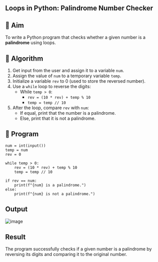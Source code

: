 
## Loops in Python: Palindrome Number Checker

## 🎯 Aim
To write a Python program that checks whether a given number is a **palindrome** using loops.

## 🧠 Algorithm
1. Get input from the user and assign it to a variable `num`.
2. Assign the value of `num` to a temporary variable `temp`.
3. Initialize a variable `rev` to 0 (used to store the reversed number).
4. Use a `while` loop to reverse the digits:
   - While `temp > 0`:
     - `rev = (10 * rev) + temp % 10`
     - `temp = temp // 10`
5. After the loop, compare `rev` with `num`:
   - If equal, print that the number is a palindrome.
   - Else, print that it is not a palindrome.

## 🧾 Program
```
num = int(input())
temp = num
rev = 0

while temp > 0:
    rev = (10 * rev) + temp % 10
    temp = temp // 10

if rev == num:
    print(f"{num} is a palindrome.")
else:
    print(f"{num} is not a palindrome.")
```
## Output
![image](https://github.com/user-attachments/assets/68e6f75b-95cb-4c18-9b42-5e62186d34f4)

## Result

The program successfully checks if a given number is a palindrome by reversing its digits and comparing it to the original number.

